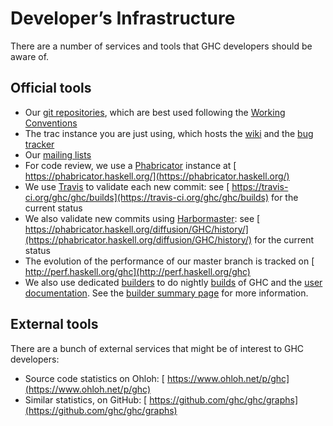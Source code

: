 # Developer’s Infrastructure



There are a number of services and tools that GHC developers should be aware of.


## Official tools


- Our [git repositories](repositories), which are best used following the [
  Working Conventions](https://ghc.haskell.org/trac/ghc/wiki/)
- The trac instance you are just using, which hosts the [wiki](/trac/ghc/wiki) and the [bug tracker](/trac/ghc/report)
- Our [mailing lists](mailing-lists-and-irc)
- For code review, we use a [Phabricator](phabricator) instance at [
  https://phabricator.haskell.org/](https://phabricator.haskell.org/)
- We use [Travis](travis) to validate each new commit: see [
  https://travis-ci.org/ghc/ghc/builds](https://travis-ci.org/ghc/ghc/builds) for the current status
- We also validate new commits using [Harbormaster](phabricator/harbormaster): see [
  https://phabricator.haskell.org/diffusion/GHC/history/](https://phabricator.haskell.org/diffusion/GHC/history/) for the current status
- The evolution of the performance of our master branch is tracked on [
  http://perf.haskell.org/ghc](http://perf.haskell.org/ghc)
- We also use dedicated [builders](builder) to do nightly [
  builds](http://haskell.inf.elte.hu/builders/) of GHC and the [
  user documentation](http://haskell.inf.elte.hu/docs/). See the [ builder summary page](builder-summary) for more information. 

## External tools



There are a bunch of external services that might be of interest to GHC developers:


- Source code statistics on Ohloh: [
  https://www.ohloh.net/p/ghc](https://www.ohloh.net/p/ghc)
- Similar statistics, on GitHub: [
  https://github.com/ghc/ghc/graphs](https://github.com/ghc/ghc/graphs)
